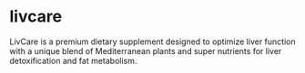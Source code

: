 # livcare
LivCare is a premium dietary supplement designed to optimize liver function with a unique blend of Mediterranean plants and super nutrients for liver detoxification and fat metabolism.
